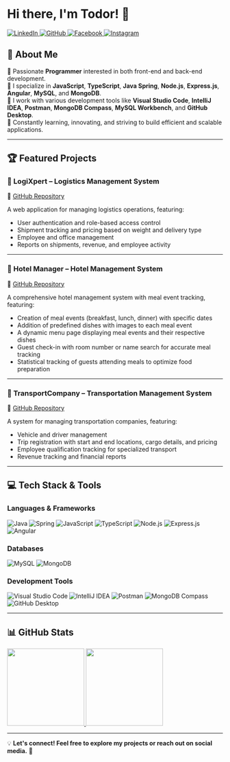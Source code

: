 # Hi there, I'm Todor! 👋

<p align="left">
        <a href="https://www.linkedin.com/in/todor-mitev-706b02339">
    <img src="https://img.shields.io/badge/-LinkedIn-0077B5?style=for-the-badge&logo=linkedin&logoColor=white" alt="LinkedIn">
  </a>
    <a href="https://github.com/tdmitev">
    <img src="https://img.shields.io/badge/-GitHub-181717?style=for-the-badge&logo=github&logoColor=white" alt="GitHub">
  </a>
  <a href="https://www.facebook.com/profile.php?id=100005648209189">
    <img src="https://img.shields.io/badge/-Facebook-00B2FF?style=for-the-badge&logo=Facebook&logoColor=white" alt="Facebook">
  </a>
  <a href="https://www.instagram.com/td_mitev/">
    <img src="https://img.shields.io/badge/-Instagram-e4405f?style=for-the-badge&logo=Instagram&logoColor=white" alt="Instagram">
  </a>
</p>

## 🚀 About Me

🔹 Passionate **Programmer** interested in both front-end and back-end development.  
🔹 I specialize in **JavaScript**, **TypeScript**, **Java Spring**, **Node.js**, **Express.js**, **Angular**, **MySQL**, and **MongoDB**.  
🔹 I work with various development tools like **Visual Studio Code**, **IntelliJ IDEA**, **Postman**, **MongoDB Compass**, **MySQL Workbench**, and **GitHub Desktop**.  
🔹 Constantly learning, innovating, and striving to build efficient and scalable applications.  

---

## 🏆 Featured Projects

### **🚚 LogiXpert** – Logistics Management System
🔗 [GitHub Repository](https://github.com/tdmitev/logiXpert)

A web application for managing logistics operations, featuring:
- User authentication and role-based access control
- Shipment tracking and pricing based on weight and delivery type
- Employee and office management
- Reports on shipments, revenue, and employee activity

---

### **🏨 Hotel Manager** – Hotel Management System
🔗 [GitHub Repository](https://github.com/tdmitev/Hotel-helper)

A comprehensive hotel management system with meal event tracking, featuring:
- Creation of meal events (breakfast, lunch, dinner) with specific dates
- Addition of predefined dishes with images to each meal event
- A dynamic menu page displaying meal events and their respective dishes
- Guest check-in with room number or name search for accurate meal tracking
- Statistical tracking of guests attending meals to optimize food preparation

---

### **🚛 TransportCompany** – Transportation Management System
🔗 [GitHub Repository](https://github.com/tdmitev/transportCompany)

A system for managing transportation companies, featuring:
- Vehicle and driver management
- Trip registration with start and end locations, cargo details, and pricing
- Employee qualification tracking for specialized transport
- Revenue tracking and financial reports

---

## 💻 Tech Stack & Tools

### **Languages & Frameworks**
![Java](https://img.shields.io/badge/Java-ED8B00?style=for-the-badge&logo=java&logoColor=white)
![Spring](https://img.shields.io/badge/Spring-6DB33F?style=for-the-badge&logo=spring&logoColor=white)
![JavaScript](https://img.shields.io/badge/JavaScript-F7DF1E?style=for-the-badge&logo=javascript&logoColor=black)
![TypeScript](https://img.shields.io/badge/TypeScript-3178C6?style=for-the-badge&logo=typescript&logoColor=white)
![Node.js](https://img.shields.io/badge/Node.js-339933?style=for-the-badge&logo=nodedotjs&logoColor=white)
![Express.js](https://img.shields.io/badge/Express.js-000000?style=for-the-badge&logo=express&logoColor=white)
![Angular](https://img.shields.io/badge/Angular-DD0031?style=for-the-badge&logo=angular&logoColor=white)

### **Databases**
![MySQL](https://img.shields.io/badge/MySQL-4479A1?style=for-the-badge&logo=mysql&logoColor=white)
![MongoDB](https://img.shields.io/badge/MongoDB-47A248?style=for-the-badge&logo=mongodb&logoColor=white)

### **Development Tools**
![Visual Studio Code](https://img.shields.io/badge/VS%20Code-007ACC?style=for-the-badge&logo=visual-studio-code&logoColor=white)
![IntelliJ IDEA](https://img.shields.io/badge/IntelliJ%20IDEA-000000?style=for-the-badge&logo=intellij-idea&logoColor=white)
![Postman](https://img.shields.io/badge/Postman-FF6C37?style=for-the-badge&logo=postman&logoColor=white)
![MongoDB Compass](https://img.shields.io/badge/MongoDB%20Compass-47A248?style=for-the-badge&logo=mongodb&logoColor=white)
![GitHub Desktop](https://img.shields.io/badge/GitHub%20Desktop-181717?style=for-the-badge&logo=github&logoColor=white)

---

## 📊 GitHub Stats

<a href="https://github.com/tdmitev">
  <img height="180em" src="https://github-readme-stats.vercel.app/api?username=tdmitev&show_icons=true&theme=wight&count_private=true"/>
  <img height="180em" src="https://github-readme-stats.vercel.app/api/top-langs/?username=tdmitev&layout=compact&langs_count=6&theme=wight"/>
</a>

---

💡 **Let's connect! Feel free to explore my projects or reach out on social media.** 🚀
